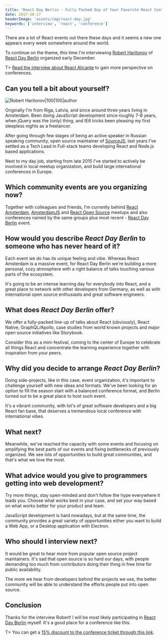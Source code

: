 ```yaml
---
title: 'React Day Berlin - Fully Packed Day of Your Favorite React Content - Interview with Robert Haritonov'
date: 2017-10-17
headerImage: 'assets/img/react-day.jpg'
keywords: ['interview', 'react', 'conference']
---
```


There are a lot of React events out there these days and it seems a new one appears every week somewhere around the world.

To continue on the theme, this time I'm interviewing [Robert Haritonov](https://twitter.com/operatino) of [React Day Berlin](https://reactday.berlin/) organized early December.

T> [Read the interview about React Alicante](/blog/react-alicante-interview/) to gain more perspective on conferences.

## Can you tell a bit about yourself?

![Robert Haritonov|100|100|author](https://www.gravatar.com/avatar/bad3e55f0b96b80bc4ffb40d1c1414dc?s=200)

Originally I'm from Riga, Latvia, and since around three years living in Amsterdam. Been doing JavaScript development since roughly 7-8 years, when jQuery was the (only) thing, and IE6 tricks been pleasing my first sleepless nights as a freelancer.

After going through few stages of being an active speaker in Russian speaking community, open source maintainer of [SourceJS](https://sourcejs.com), last years I've settled as a Tech Lead in Full-stack teams developing React and Node.js based applications.

Next to my day job, starting from late 2015 I've started to actively be involved in local meetup organization, and build large international conferences in Europe.

## Which community events are you organizing now?

Together with colleagues and friends, I'm currently behind [React Amsterdam](https://www.meetup.com/preview/React-Amsterdam), [AmsterdamJS](https://www.meetup.com/preview/AmsterdamJS) and [React Open Source](https://www.meetup.com/preview/React-Open-Source) meetups and also conferences named by the same groups plus most recent - [React Day Berlin](https://reactday.berlin) event.

## How would you describe *React Day Berlin* to someone who has never heard of it?

Each event we do has its unique feeling and vibe. Whereas React Amsterdam is a massive event, for React Day Berlin we're building a more personal, cozy atmosphere with a right balance of talks touching various parts of the ecosystem.

It's going to be an intense learning day for everybody into React, and a great place to network with other developers from Germany, as well as with international open source enthusiasts and great software engineers.

## What does *React Day Berlin* offer?

We offer a fully-packed line-up of talks about React (obviously), React Native, GraphQL/Apollo, case studies from world known projects and major open source initiatives like Storybook.

Consider this as a mini-festival, coming to the center of Europe to celebrate all things React and concentrate the learning experience together with inspiration from your peers.

## Why did you decide to arrange *React Day Berlin*?

Doing side-projects, like in this case, event organization, it's important to challenge yourself with new ideas and formats. We've been looking for an option to fill the season start with a balanced conference format, and Berlin turned out to be a great place to host such event.

It's a vibrant community, with lot's of great software developers and a big React fan base, that deserves a tremendous local conference with international vibes.

## What next?

Meanwhile, we've reached the capacity with some events and focusing on amplifying the best parts of our events and fixing bottlenecks of previously organized. We see lots of opportunities to build great communities, and that's what we love the most.

## What advice would you give to programmers getting into web development?

Try more things, stay open-minded and don't follow the hype everywhere it leads you. Choose what works best in your case, and set your way based on what works better for your product and team.

JavaScript development is hard nowadays, but at the same time, the community provides a great variety of opportunities either you want to build a Web App, or a Desktop application with Electron.

## Who should I interview next?

It would be great to hear more from popular open source project maintainers. It's sad that open source is so hard our days, with people demanding too much from contributors doing their thing in free time for public availability.

The more we hear from developers behind the projects we use, the better community will be able to understand the efforts people put into open source.

## Conclusion

Thanks for the interview Robert! I will be most likely participating in [React Day Berlin](https://reactday.berlin) myself. It's a good place for a conference like this.

T> You can get a [15% discount to the conference ticket through this link](https://www.eventbrite.com/e/react-day-berlin-2017-tickets-37159994544?discount=SurviveJS).
